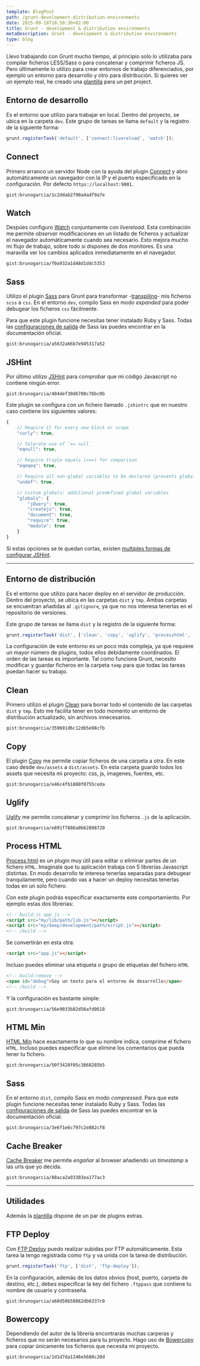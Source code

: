 ```yaml
---
template: BlogPost
path: /grunt-development-distribution-environments
date: 2015-09-18T18:50:30+02:00
title: Grunt - development & distribution environments
metaDescription: Grunt - development & distribution environments
type: blog
---
```


Llevo trabajando con Grunt mucho tiempo, al principio solo lo utilizaba para compilar ficheros LESS/Sass o para concatenar y comprimir ficheros JS. Pero últimamente lo utilizo para crear entornos de trabajo diferenciados, por ejemplo un entorno para desarrollo y otro para distribución. Si quieres ver un ejemplo real, he creado una [plantilla](https://github.com/brunogarcia/panda/blob/master/Gruntfile.js) para un pet project.

## Entorno de desarrollo

Es el entorno que utilizo para trabajar en local. Dentro del proyecto, se ubica en la carpeta <code>dev</code>. Este grupo de tareas se llama <code>default</code> y la registro de la siguiente forma:

```js
grunt.registerTask('default', ['connect:livereload', 'watch']);
```

## Connect

Primero arranco un servidor Node con la ayuda del plugin [Connect](https://github.com/gruntjs/grunt-contrib-connect) y abro automáticamente un navegador con la IP y el puerto especificado en la configuración. Por defecto <code>https://localhost:9001</code>.

`gist:brunogarcia/1c2ddab2790a4adf9a7e`

## Watch

Despúes configuro [Watch](https://www.npmjs.com/package/grunt-contrib-watch) conjuntamente con _livereload_. Esta combinación me permite _observar_ modificaciones en un listado de ficheros y actualizar el navegador automáticamente cuando sea necesario. Esto mejora mucho mi flujo de trabajo, sobre todo si dispones de dos monitores. Es una maravilla ver los cambios aplicados inmediatamente en el navegador.

`gist:brunogarcia/f0a932a1d48d1ddc5353`

## Sass

Utilizo el plugin [Sass](https://www.npmjs.com/package/grunt-contrib-sass) para Grunt para transformar -[transpiling](https://www.stevefenton.co.uk/2012/11/compiling-vs-transpiling/)- mis ficheros <code>scss</code> a <code>css</code>. En el entorno <code>dev</code>, compilo Sass en modo _expanded_ para poder debugear los ficheros <code>css</code> fácilmente.

Para que este plugin funcione necesitas tener instalado Ruby y Sass. Todas las [configuraciones de salida](https://sass-lang.com/documentation/file.SASS_REFERENCE.html#output_style) de Sass las puedes encontrar en la documentación oficial.

`gist:brunogarcia/a5632a66b7e945317a52`

## JSHint

Por último utilizo [JSHint](https://github.com/gruntjs/grunt-contrib-jshint) para comprobar que mi código Javascript no contiene ningún error.

`gist:brunogarcia/404def30d6708c78bc0b`

Este plugin se configura con un fichero llamado <code>.jshintrc</code> que en nuestro caso contiene los siguientes valores:

```js
{
	// Require {} for every new block or scope
	"curly": true,

	// Tolerate use of `== null`
	"eqnull": true,

	// Require triple equals (===) for comparison
	"eqeqeq": true,

	// Require all non-global variables to be declared (prevents global leaks)
	"undef": true,

	// Custom globals: additional predefined global variables
	"globals": {
		"jQuery": true,
		"createjs": true,
		"document": true,
		"require": true,
		"module": true
	}
}
```

Si estas opciones se te quedan cortas, existen [multiples formas de configurar JSHint](https://github.com/jshint/jshint/blob/master/examples/.jshintrc).

***

## Entorno de distribución

Es el entorno que utilizo para hacer deploy en el servidor de producción. Dentro del proyecto, se ubica en las carpetas <code>dist</code> y <code>tmp</code>. Ambas carpetas se encuentran añadidas al <code>.gitignore</code>, ya que no nos interesa tenerlas en el repositorio de versiones.

Este grupo de tareas se llama <code>dist</code> y la registro de la siguiente forma:

```js
grunt.registerTask('dist', ['clean', 'copy', 'uglify', 'processhtml', 'htmlmin:dist', 'sass:dist', 'cachebreaker']);
```

La configuración de este entorno es un poco más compleja, ya que requiere un mayor número de plugins, todos ellos debidamente coordinados.
El orden de las tareas es importante. Tal como funciona Grunt, necesito modificar y guardar ficheros en la carpeta <code>temp</code> para que todas las tareas puedan hacer su trabajo.

## Clean

Primero utilizo el plugin [Clean](https://github.com/gruntjs/grunt-contrib-clean) para borrar todo el contenido de las carpetas <code>dist</code> y <code>tmp</code>. Esto me facilita tener en todo momento un entorno de distribución actualizado, sin archivos innecesarios.

`gist:brunogarcia/359691d6c12db5e98cfb`

## Copy

El plugin [Copy](https://github.com/gruntjs/grunt-contrib-copy) me permite copiar ficheros de una carpeta a otra. En este caso desde <code>dev/assets</code> a <code>dist/assets</code>. En esta carpeta guardo todos los assets que necesita mi proyecto: css, js, imagenes, fuentes, etc.

`gist:brunogarcia/e46c4fb1880f0755ceda`

## Uglify

[Uglify](https://github.com/gruntjs/grunt-contrib-uglify) me permite concatenar y comprimir los ficheros <code>.js</code> de la aplicación.

`gist:brunogarcia/e891f7886a0b62898720`

## Process HTML

[Process html](https://www.npmjs.com/package/grunt-processhtml) es un plugin muy útil para editar o eliminar partes de un fichero <code>HTML</code>. Imaginate que tu aplicación trabaja con 5 librerías Javascript distintas. En modo desarrollo te interesa tenerlas separadas para debugear tranquilamente, pero cuando vas a hacer un deploy necesitas tenerlas todas en un solo fichero.

Con este plugin podrás especificar exactamente este comportamiento. Por ejemplo estas dos librerías:

```html
<!-- build:js app.js -->
<script src="my/lib/path/lib.js"></script>
<script src="my/deep/development/path/script.js"></script>
<!-- /build -->
```

Se convertirán en esta otra:
```html
<script src="app.js"></script>
```

Incluso puedes eliminar una etiqueta o grupo de etiquetas del fichero <code>HTML</code>

```html
<!-- build:remove -->
<span id="debug">Soy un texto para el entorno de desarrollo</span>
<!-- /build -->
```

Y la configuración es bastante simple:

`gist:brunogarcia/56e9033b82d56afd0618`

## HTML Min

[HTML Min](https://github.com/gruntjs/grunt-contrib-htmlmin) hace exactamente lo que su nombre indica, comprime el fichero <code>HTML</code>. Incluso puedes especificar que elimine los comentarios que pueda tener tu fichero.

`gist:brunogarcia/50f3428f05c3868285b5`

## Sass

 En el entorno <code>dist</code>, compilo Sass en modo _compressed_. Para que este plugin funcione necesitas tener instalado Ruby y Sass. Todas las [configuraciones de salida](https://sass-lang.com/documentation/file.SASS_REFERENCE.html#output_style) de Sass las puedes encontrar en la documentación oficial.

`gist:brunogarcia/3e6f1e6c797c2e882cf8`

## Cache Breaker

[Cache Breaker](https://www.npmjs.com/package/grunt-cache-breaker) me permite _engañar_ al browser añadiendo un _timestamp_ a las urls que yo decida.

`gist:brunogarcia/88aca2a93303ea177ac3`

***

## Utilidades

Además la [plantilla](https://github.com/brunogarcia/panda/blob/master/Gruntfile.js) dispone de un par de plugins extras.

## FTP Deploy

Con [FTP Deploy](https://github.com/zonak/grunt-ftp-deploy) puedo realizar subidas por FTP automáticamente. Esta tarea la tengo registrada como <code>ftp</code> y va unida con la tarea de distribución.

```js
grunt.registerTask('ftp', ['dist', 'ftp-deploy']);
```

En la configuración, además de los datos obvios (host, puerto, carpeta de destino, etc.), debes especificar la key del fichero <code>.ftppass</code> que contiene tu nombre de usuario y contraseña.

`gist:brunogarcia/a68d50b58862db6337c0`

## Bowercopy

Dependiendo del autor de la librería encontrarás muchas carperas y ficheros que no serán necesarios para tu proyecto. Hago uso de [Bowercopy](https://www.npmjs.com/package/grunt-bowercopy) para copiar únicamente los ficheros que necesita mi proyecto.

`gist:brunogarcia/1d1d7da1246e5688c20d`
